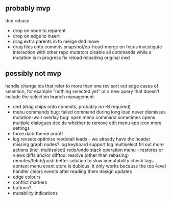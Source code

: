 probably mvp
------------
dnd rebase 
- drop on node to reparent
- drop on edge to insert
- drag extra parents in to merge
dnd move
- drag files onto commits
snapshot/op-head-merge on focus
investigate interaction with other repo mutators
disable all commands while a mutation is in progress
fix reload reloading original cwd

possibly not mvp
----------------
handle change ids that refer to more than one rev
sort out edge cases of selection, for example "nothing selected yet" or a new query that doesn't include the selection
branch management
- dnd (drag chips onto commits, probably no -B required)
- menu commands
bug: failed command during long load never dismisses mutation-wait overlay
bug: open menu command sometimes opens multiple dialogues
decide whether to remove edit menu
app icon
more settings
- force dark theme on/off
- log revsets
optimise revdetail loads - we already have the header
missing graph nodes?
log keyboard support
log multiselect
fill out more actions (incl. multiselect)
redo/undo stack
operation menu - restores or views
diffs and/or difftool
resolve (other than rebasing)
remotes/fetch/push
better solution to slow immutability check
tags
context menu event store is dubious. it only works because the top-level handler clears events after reading them
design updates 
- edge colours
- conflict markers
- buttons?
- mutability indications
